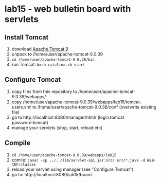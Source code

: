 # lab15 - web bulletin board with servlets

## Install Tomcat

  1. download [Apache Tomcat 9](http://tomcat.apache.org/)
  2. unpack to /home/user/apache-tomcat-9.0.39
  3. `cd /home/user/apache-tomcat-9.0.39/bin`
  4. run Tomcat: `bash catalina.sh start`

## Configure Tomcat

  1. copy files from this repository to /home/user/apache-tomcat-9.0.39/webapps/
  2. copy /home/user/apache-tomcat-9.0.39/webapps/lab15/tomcat-users.xml to /home/user/apache-tomcat-9.0.39/conf (overwrite existing file)
  4. go to http://localhost:8080/manager/html/ (login:tomcat password:tomcat)
  5. manage your servlets (stop, start, reload etc)

## Compile

  1. `cd /home/user/apache-tomcat-9.0.39/webapps/lab15`
  2. comile: `javac -cp ../../lib/servlet-api.jar:src/ src/*.java -d WEB-INF/classes`
  3. reload your servlet using manager (see "Configure Tomcat")
  4. go to: http://localhost:8080/lab15/board
